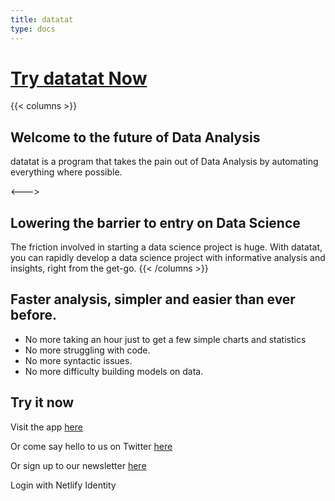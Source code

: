 ```yaml
---
title: datatat
type: docs
---
```


# [Try datatat Now](https://datatat.shinyapps.io/datatat/)

{{< columns >}}
## Welcome to the future of Data Analysis

datatat is a program that takes the pain out of Data Analysis by automating everything where possible.

<--->

## Lowering the barrier to entry on Data Science

The friction involved in starting a data science project is huge. With datatat, you can rapidly develop a data science project with informative analysis and insights, right from the get-go.
{{< /columns >}}


## Faster analysis, simpler and easier than ever before.

- No more taking an hour just to get a few simple charts and statistics
- No more struggling with code.
- No more syntactic issues.
- No more difficulty building models on data.

## Try it now

Visit the app [here](https://datatat.shinyapps.io/nanoshiny/)

Or come say hello to us on Twitter [here](https://twitter.com/nano_data)

Or sign up to our newsletter [here](https://nanodocs.netlify.app/docs/newsletter/)


<!DOCTYPE html>
<html>
<head>
  <title>datatat</title>

  <!-- include the widget -->
  <script type="text/javascript" src="https://identity.netlify.com/v1/netlify-identity-widget.js"></script>
</head>
<body>
  <!-- Add a menu:
   Log in / Sign up - when the user is not logged in
   Username / Log out - when the user is logged in
  -->
  <div data-netlify-identity-menu></div>

  <!-- Add a simpler button:
    Simple button that will open the modal.
  -->
  <div data-netlify-identity-button>Login with Netlify Identity</div>
</body>
</html>